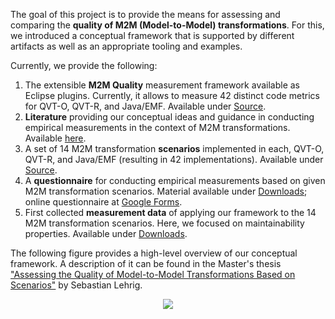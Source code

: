 The goal of this project is to provide the means for assessing and comparing the **quality of M2M (Model-to-Model) transformations**. For this, we introduced a conceptual framework that is supported by different artifacts as well as an appropriate tooling and examples.

Currently, we provide the following:
  1. The extensible **M2M Quality** measurement framework available as Eclipse plugins. Currently, it allows to measure 42 distinct code metrics for QVT-O, QVT-R, and Java/EMF. Available under [Source](http://code.google.com/p/m2m-quality/source/checkout).
  1. **Literature** providing our conceptual ideas and guidance in conducting empirical measurements in the context of M2M transformations. Available [here](http://www.hni.uni-paderborn.de/en/publications/publikationen/?tx_hnippview_pi1%5Bpublikation%5D=6924).
  1. A set of 14 M2M transformation **scenarios** implemented in each, QVT-O, QVT-R, and Java/EMF (resulting in 42 implementations). Available under [Source](http://code.google.com/p/m2m-quality/source/checkout).
  1. A **questionnaire** for conducting empirical measurements based on given M2M transformation scenarios. Material available under [Downloads](http://code.google.com/p/m2m-quality/downloads/list); online questionnaire at [Google Forms](https://docs.google.com/spreadsheet/viewform?formkey=dDF3X0phQk9BWjVOenZuWlhYb1k0QlE6MQ).
  1. First collected **measurement data** of applying our framework to the 14 M2M transformation scenarios. Here, we focused on maintainability properties. Available under [Downloads](http://code.google.com/p/m2m-quality/downloads/list).

The following figure provides a high-level overview of our conceptual framework. A description of it can be found in the Master's thesis ["Assessing the Quality of Model-to-Model Transformations Based on Scenarios"](http://www.hni.uni-paderborn.de/en/publications/publikationen/?tx_hnippview_pi1%5Bpublikation%5D=6924) by Sebastian Lehrig.

<p align='center'>
<img src='http://m2m-quality.googlecode.com/files/M2MQuality.png' />
</p>